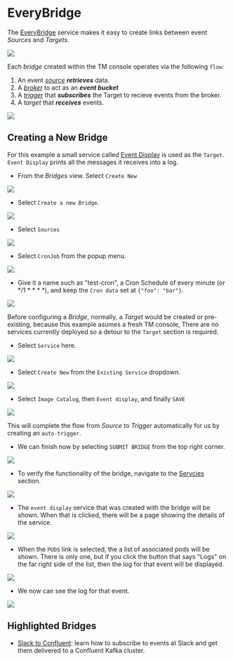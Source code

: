 # EveryBridge

The [EveryBridge](https://triggermesh.com/cloud_native_integration_platform/everybridge/) service makes it easy to create links between event _Sources_ and _Targets_.

<!-- I would like to see 'Sources' and 'Targets' hyperlinked to their respective documentation -->

![](../images/tmeverybridge.png)


Each _bridge_ created within the TM console operates via the following `flow`:

  1. An event _*[source](https://knative.dev/docs/eventing/sources/)*_ **_retrieves_** data. <!-- Should link to OUR source docs upon their completion -->
  2. A _*[broker](https://knative.dev/docs/eventing/broker-trigger/)*_ to act as an **_event bucket_**
  3. A _*[trigger](https://knative.dev/docs/eventing/broker-trigger/)*_ that **_subscribes_** the Target to recieve events from the broker.
  4. A _*target*_ that **_receives_** events. <!-- Should be linked to the ../targets/index.md  upon completion -->

![](../images/tmBridgeFlow.png)

## Creating a New Bridge

For this example a small service called [Event Display](https://github.com/knative/eventing-contrib/tree/master/cmd/event_display) is used as the `Target`. `Event Display` prints all the messages it receives into a log.

* From the _Bridges_ view. Select `Create New`

![](../images/tmBridges.png)


* Select `Create a new Bridge`.


![](../images/tmCreateBridge.png)

* Select `Sources`

![](../images/bridgeinitial.png)

* Select `CronJob` from the popup menu.

![](../images/sourcescron.png)

* Give it a name such as "test-cron", a Cron Schedule of every minute (or */1 * * * *), and keep the `Cron data` set at `{"foo": "bar"}`.

![](../images/tmPingSource.png)

 Before configuring a _Bridge_, normally, a _Target_ would be created or pre-existing, because this example asumes a fresh TM console, There are no services currently deployed so a detour to the `Target` section is required.
 * Select `Service` here.

![](../images/tmAddTargets.png)

* Select `Create New` from the `Existing Service` dropdown.

![](../images/tmCreateServiceFromTarget.png)

* Select `Image Catalog`, then `Event display`, and finally `SAVE`


![](../images/tmEventDisplayTarget.png)


This will complete the flow from _Source_ to _Trigger_ automatically for us by creating an `auto-trigger`.

* We can finish now by selecting `SUBMIT BRIDGE` from the top right corner.

![](../images/tmSubmitBridge.png)


* To verify the functionality of the bridge, navigate to the [Servcies](https://cloud.triggermesh.io/services) section.

![](../images/tmServicesViewBridges.png)



* The `event display` service that was created with the bridge will be shown. When
that is clicked, there will be a page showing the details of the service.

![](../images/service-info.png)

* When the `PODS` link is selected, the a list of associated pods will be shown. There is only one, but if you click the button that says "Logs" on the far right side of the list, then the log for that event will be displayed. 

![](../images/event-display.png)

* We now can see the log for that event. 

![](../images/log-display.png)

## Highlighted Bridges

* [Slack to Confluent](./bridges/slack-to-confluent.md): learn how to subscribe to events at Slack and get them delivered to a Confluent Kafka cluster.